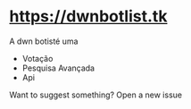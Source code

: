 # https://dwnbotlist.tk
A dwn botisté uma 
- Votação
- Pesquisa Avançada
- Api

Want to suggest something? Open a new issue
